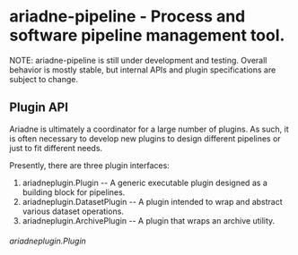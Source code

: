 # ariadne-pipeline - Process and software pipeline management tool.

NOTE: ariadne-pipeline is still under development and testing. Overall behavior is mostly stable, but internal APIs and plugin specifications are subject to change.

## Plugin API

Ariadne is ultimately a coordinator for a large number of plugins. As such, it is often necessary to develop new plugins to design different pipelines or just to fit different needs. 

Presently, there are three plugin interfaces:
1. ariadneplugin.Plugin -- A generic executable plugin designed as a building block for pipelines.
2. ariadneplugin.DatasetPlugin -- A plugin intended to wrap and abstract various dataset operations.
3. ariadneplugin.ArchivePlugin -- A plugin that wraps an archive utility.

###### ariadneplugin.Plugin


